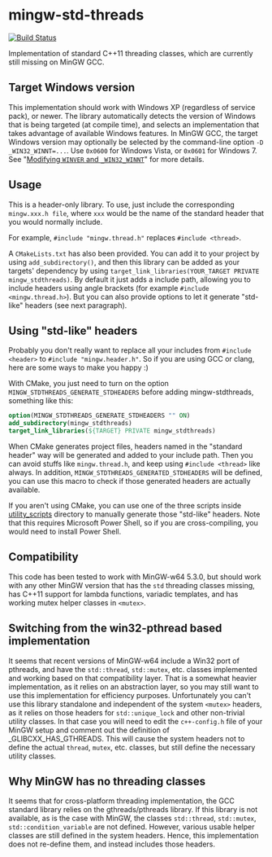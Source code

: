 mingw-std-threads
=================

[![Build Status](https://travis-ci.org/nmcclatchey/mingw-std-threads.svg?branch=thread-copy-args)](https://travis-ci.org/nmcclatchey/mingw-std-threads)

Implementation of standard C++11 threading classes, which are currently still missing on MinGW GCC.

Target Windows version
----------------------
This implementation should work with Windows XP (regardless of service pack), or newer.
The library automatically detects the version of Windows that is being targeted (at compile time), and selects an implementation that takes advantage of available Windows features.
In MinGW GCC, the target Windows version may optionally be selected by the command-line option `-D _WIN32_WINNT=...`.
Use `0x0600` for Windows Vista, or `0x0601` for Windows 7.
See "[Modifying `WINVER` and `_WIN32_WINNT`](https://docs.microsoft.com/en-us/cpp/porting/modifying-winver-and-win32-winnt)" for more details.

Usage
-----

This is a header-only library. To use, just include the corresponding `mingw.xxx.h file`, where `xxx` would be the name of the standard header that you would normally include.

For example, `#include "mingw.thread.h"` replaces `#include <thread>`.

A `CMakeLists.txt` has also been provided. You can add it to your project by using `add_subdirectory()`, and then this library can be added as your targets' dependency by using `target_link_libraries(YOUR_TARGET PRIVATE mingw_stdthreads)`. By default it just adds a include path, allowing you to include headers using angle brackets (for example `#include <mingw.thread.h>`). But you can also provide options to let it generate "std-like" headers (see next paragraph).

Using "std-like" headers
------------------------

Probably you don't really want to replace all your includes from `#include <header>` to `#include "mingw.header.h"`. So if you are using GCC or clang, here are some ways to make you happy :)

With CMake, you just need to turn on the option `MINGW_STDTHREADS_GENERATE_STDHEADERS` before adding mingw-stdthreads, something like this:
```CMake
option(MINGW_STDTHREADS_GENERATE_STDHEADERS "" ON)
add_subdirectory(mingw_stdthreads)
target_link_libraries(${TARGET} PRIVATE mingw_stdthreads)
```
When CMake generates project files, headers named in the "standard header" way will be generated and added to your include path. Then you can avoid stuffs like `mingw.thread.h`, and keep using `#include <thread>` like always. In addition, `MINGW_STDTHREADS_GENERATED_STDHEADERS` will be defined, you can use this macro to check if those generated headers are actually available.

If you aren't using CMake, you can use one of the three scripts inside [utility_scripts](utility_scripts) directory to manually generate those "std-like" headers. Note that this requires Microsoft Power Shell, so if you are cross-compiling, you would need to install Power Shell.

Compatibility
-------------

This code has been tested to work with MinGW-w64 5.3.0, but should work with any other MinGW version that has the `std` threading classes missing, has C++11 support for lambda functions, variadic templates, and has working mutex helper classes in `<mutex>`.

Switching from the win32-pthread based implementation
-----------------------------------------------------
It seems that recent versions of MinGW-w64 include a Win32 port of pthreads, and have the `std::thread`, `std::mutex`, etc. classes implemented and working based on that compatibility
layer.
That is a somewhat heavier implementation, as it relies on an abstraction layer, so you may still want to use this implementation for efficiency purposes.
Unfortunately you can't use this library standalone and independent of the system `<mutex>` headers, as it relies on those headers for `std::unique_lock` and other non-trivial utility classes.
In that case you will need to edit the `c++-config.h` file of your MinGW setup and comment out the definition of _GLIBCXX_HAS_GTHREADS.
This will cause the system headers not to define the actual `thread`, `mutex`, etc. classes, but still define the necessary utility classes.

Why MinGW has no threading classes 
----------------------------------
It seems that for cross-platform threading implementation, the GCC standard library relies on the gthreads/pthreads library.
If this library is not available, as is the case with MinGW, the classes `std::thread`, `std::mutex`, `std::condition_variable` are not defined.
However, various usable helper classes are still defined in the system headers.
Hence, this implementation does not re-define them, and instead includes those headers.

